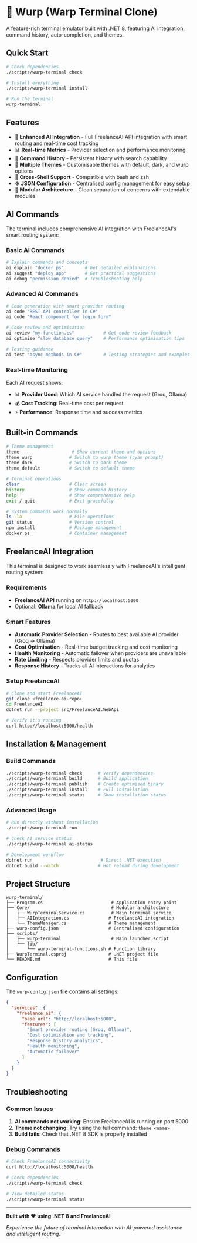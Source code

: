 # 🚀 Wurp (Warp Terminal Clone)

A feature-rich terminal emulator built with .NET 8, featuring AI integration, command history, auto-completion, and themes.

## Quick Start

```bash
# Check dependencies
./scripts/wurp-terminal check

# Install everything
./scripts/wurp-terminal install

# Run the terminal
wurp-terminal
```

## Features

- 🤖 **Enhanced AI Integration** - Full FreelanceAI API integration with smart routing and real-time cost tracking
- 📊 **Real-time Metrics** - Provider selection and performance monitoring
- 📜 **Command History** - Persistent history with search capability
- 🎨 **Multiple Themes** - Customisable themes with default, dark, and wurp options
- 🐚 **Cross-Shell Support** - Compatible with bash and zsh
- ⚙️ **JSON Configuration** - Centralised config management for easy setup
- 🔧 **Modular Architecture** - Clean separation of concerns with extendable modules

## AI Commands

The terminal includes comprehensive AI integration with FreelanceAI's smart routing system:

### Basic AI Commands
```bash
# Explain commands and concepts
ai explain "docker ps"        # Get detailed explanations
ai suggest "deploy app"       # Get practical suggestions
ai debug "permission denied"  # Troubleshooting help
```

### Advanced AI Commands
```bash
# Code generation with smart provider routing
ai code "REST API controller in C#"
ai code "React component for login form"

# Code review and optimisation
ai review "my-function.cs"           # Get code review feedback
ai optimise "slow database query"    # Performance optimisation tips

# Testing guidance
ai test "async methods in C#"        # Testing strategies and examples
```

### Real-time Monitoring
Each AI request shows:
- 📊 **Provider Used**: Which AI service handled the request (Groq, Ollama)
- 💰 **Cost Tracking**: Real-time cost per request
- ⚡ **Performance**: Response time and success metrics

## Built-in Commands

```bash
# Theme management
theme                    # Show current theme and options
theme wurp              # Switch to wurp theme (cyan prompt)
theme dark              # Switch to dark theme
theme default           # Switch to default theme

# Terminal operations
clear                   # Clear screen
history                 # Show command history
help                    # Show comprehensive help
exit / quit             # Exit gracefully

# System commands work normally
ls -la                  # File operations
git status              # Version control
npm install             # Package management
docker ps               # Container management
```

## FreelanceAI Integration

This terminal is designed to work seamlessly with FreelanceAI's intelligent routing system:

### Requirements
- **FreelanceAI API** running on `http://localhost:5000`
- Optional: **Ollama** for local AI fallback

### Smart Features
- **Automatic Provider Selection** - Routes to best available AI provider (Groq → Ollama)
- **Cost Optimisation** - Real-time budget tracking and cost monitoring
- **Health Monitoring** - Automatic failover when providers are unavailable
- **Rate Limiting** - Respects provider limits and quotas
- **Response History** - Tracks all AI interactions for analytics

### Setup FreelanceAI
```bash
# Clone and start FreelanceAI
git clone <freelance-ai-repo>
cd FreelanceAI
dotnet run --project src/FreelanceAI.WebApi

# Verify it's running
curl http://localhost:5000/health
```

## Installation & Management

### Build Commands
```bash
./scripts/wurp-terminal check      # Verify dependencies
./scripts/wurp-terminal build      # Build application
./scripts/wurp-terminal publish    # Create optimised binary
./scripts/wurp-terminal install    # Full installation
./scripts/wurp-terminal status     # Show installation status
```

### Advanced Usage
```bash
# Run directly without installation
./scripts/wurp-terminal run

# Check AI service status
./scripts/wurp-terminal ai-status

# Development workflow
dotnet run                          # Direct .NET execution
dotnet build --watch               # Hot reload during development
```

## Project Structure

```
wurp-terminal/
├── Program.cs                          # Application entry point
├── Core/                               # Modular architecture
│   ├── WurpTerminalService.cs          # Main terminal service
│   ├── AIIntegration.cs               # FreelanceAI integration
│   └── ThemeManager.cs                # Theme management
├── wurp-config.json                   # Centralised configuration
├── scripts/
│   ├── wurp-terminal                   # Main launcher script
│   └── lib/
│       └── wurp-terminal-functions.sh # Function library
├── WurpTerminal.csproj                # .NET project file
└── README.md                          # This file
```

## Configuration

The `wurp-config.json` file contains all settings:

```json
{
  "services": {
    "freelance_ai": {
      "base_url": "http://localhost:5000",
      "features": [
        "Smart provider routing (Groq, Ollama)",
        "Cost optimisation and tracking",
        "Response history analytics",
        "Health monitoring",
        "Automatic failover"
      ]
    }
  }
}
```

## Troubleshooting

### Common Issues
1. **AI commands not working**: Ensure FreelanceAI is running on port 5000
2. **Theme not changing**: Try using the full command: `theme <name>`
3. **Build fails**: Check that .NET 8 SDK is properly installed

### Debug Commands
```bash
# Check FreelanceAI connectivity
curl http://localhost:5000/health

# Check dependencies
./scripts/wurp-terminal check

# View detailed status
./scripts/wurp-terminal status
```

---

**Built with ❤️ using .NET 8 and FreelanceAI**

*Experience the future of terminal interaction with AI-powered assistance and intelligent routing.*
